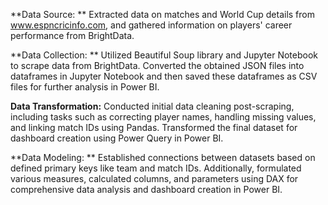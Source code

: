 **Data Source: **
Extracted data on matches and World Cup details from www.espncricinfo.com, and gathered information on players' career performance from BrightData.

**Data Collection: **
Utilized Beautiful Soup library and Jupyter Notebook to scrape data from BrightData. Converted the obtained JSON files into dataframes in Jupyter Notebook and then saved these dataframes as CSV files for further analysis in Power BI.

**Data Transformation:** 
Conducted initial data cleaning post-scraping, including tasks such as correcting player names, handling missing values, and linking match IDs using Pandas. Transformed the final dataset for dashboard creation using Power Query in Power BI.

**Data Modeling: **
Established connections between datasets based on defined primary keys like team and match IDs. Additionally, formulated various measures, calculated columns, and parameters using DAX for comprehensive data analysis and dashboard creation in Power BI.
